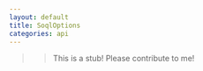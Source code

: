 ```yaml
---
layout: default
title: SoqlOptions
categories: api
---
```


>>This is a stub!  Please contribute to me!
